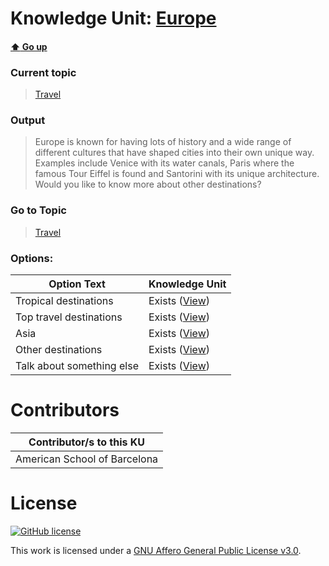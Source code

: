 # Knowledge Unit: [Europe](../../knowledge_units/travel/europe.md)

#### [:arrow_up: Go up](../../topics/travel.md)
### Current topic
> [Travel](../../topics/travel.md)
### Output
> Europe is known for having lots of history and a wide range of different cultures that have shaped cities into their own unique way. 
Examples include Venice with its water canals, Paris where the famous Tour Eiffel is found and Santorini with its unique architecture. Would you like to know more about other destinations?
### Go to Topic
> [Travel](../../topics/travel.md)

### Options: 

| Option Text | Knowledge Unit |
| - | - |  
| Tropical destinations  |  Exists ([View](../../knowledge_units/travel/tropical-destinations.md))  |  
| Top travel destinations  |  Exists ([View](../../knowledge_units/travel/top-travel-destinations.md))  |  
| Asia  |  Exists ([View](../../knowledge_units/travel/asia.md))  |  
| Other destinations  |  Exists ([View](../../knowledge_units/travel/other-destinations.md))  |  
| Talk about something else  |  Exists ([View](../../knowledge_units/travel/talk-about-something-else.md))  | 

# Contributors

| Contributor/s to this KU |
| - | 
| American School of Barcelona |

# License
[![GitHub license](https://img.shields.io/github/license/inbrainz/cerebro)](https://github.com/inbrainz/cerebro/blob/master/LICENSE)

This work is licensed under a [GNU Affero General Public License v3.0](https://www.gnu.org/licenses/agpl-3.0.txt).